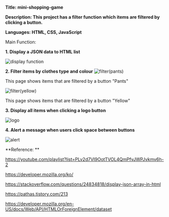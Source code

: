 **Title: mini-shopping-game**

**Description: This project has a filter function which items are filtered by clicking a button.**

**Languages: HTML, CSS, JavaScript**

Main Function:

**1. Display a JSON data to HTML list**

![display function](https://user-images.githubusercontent.com/64330888/119236079-79418380-bb70-11eb-8867-75465a7c6406.png)

**2. Filter items by clothes type and colour**
![filter(pants)](https://user-images.githubusercontent.com/64330888/119267643-80c56300-bc2a-11eb-9625-d13ecc2f241f.png)

This page shows items that are filtered by a button "Pants"

![filter(yellow)](https://user-images.githubusercontent.com/64330888/119267675-9cc90480-bc2a-11eb-9a19-aa6eb38268b3.png)

This page shows items that are filtered by a button "Yellow"

**3. Display all items when clicking a logo button**

![logo](https://user-images.githubusercontent.com/64330888/119267766-ef0a2580-bc2a-11eb-8ef7-704d358ba0a4.png)

**4. Alert a message when users click space between buttons**

![alert](https://user-images.githubusercontent.com/64330888/119267722-c8e48580-bc2a-11eb-8f20-3249b38ba96b.png)


**Reference: **

https://youtube.com/playlist?list=PLv2d7VI9OotTVOL4QmPfvJWPJvkmv6h-2

https://developer.mozilla.org/ko/

https://stackoverflow.com/questions/24834818/display-json-array-in-html

https://pathas.tistory.com/213

https://developer.mozilla.org/en-US/docs/Web/API/HTMLOrForeignElement/dataset
